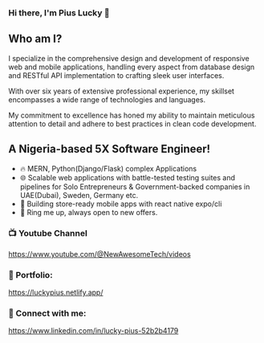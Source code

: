 ### Hi there, I'm Pius Lucky 👋

## Who am I?
I specialize in the comprehensive design and development of responsive web and mobile applications, handling every aspect from database design and RESTful API implementation to crafting sleek user interfaces.

With over six years of extensive professional experience, my skillset encompasses a wide range of technologies and languages.

My commitment to excellence has honed my ability to maintain meticulous attention to detail and adhere to best practices in clean code development.

## A Nigeria-based 5X Software Engineer!

- 🔥 MERN, Python(Django/Flask) complex Applications
- 🌐 Scalable web applications with battle-tested testing suites and pipelines for Solo Entrepreneurs & Government-backed companies in UAE(Dubai), Sweden, Germany etc.
- 📱 Building store-ready mobile apps with react native expo/cli
- 🌱 Ring me up, always open to new offers.


### 📺 Youtube Channel
https://www.youtube.com/@NewAwesomeTech/videos

### 🐐 Portfolio: 
https://luckypius.netlify.app/

### 🤙 Connect with me:
https://www.linkedin.com/in/lucky-pius-52b2b4179




